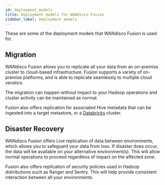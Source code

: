 ```yaml
---
id: deployment_models
title: Deployment models for WANdisco Fusion
sidebar_label: Deployment models
---
```


These are some of the deployment models that WANdisco Fusion is used for.

## Migration

WANdisco Fusion allows you to replicate all your data from an on-premise cluster to cloud-based infrastructure. Fusion supports a variety of on-premise platforms, and is able to replicate seamlessly to multiple cloud vendors.

The migration can happen without impact to your Hadoop operations and cluster activity can be maintained as normal.

Fusion also offers replication for associated Hive metadata that can be ingested into a target metastore, or a [Databricks](https://docs.databricks.com/getting-started/index.html) cluster.

## Disaster Recovery

WANdisco Fusion offers Live replication of data between environments, which allows you to safeguard your data from loss. If disaster does occur, the data will be available on your alternative environment(s). This will allow normal operations to proceed regardless of impact on the affected zone.

Fusion also offers replication of security policies used in Hadoop distributions such as Ranger and Sentry. This will help provide consistent interaction between all your environments.
